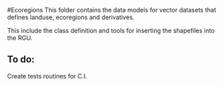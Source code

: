 #Ecoregions
This folder contains the data models for vector
datasets that defines landuse, ecoregions and derivatives.

This include the class definition and tools for inserting the shapefiles into the RGU.

## To do:
Create tests routines for C.I.

